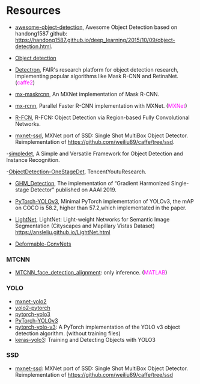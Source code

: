 

# Resources
- [awesome-object-detection](https://github.com/amusi/awesome-object-detection), Awesome Object Detection based on handong1587 github: https://handong1587.github.io/deep_learning/2015/10/09/object-detection.html.

- [Object detection](https://handong1587.github.io/deep_learning/2015/10/09/object-detection.html)

- [Detectron](https://github.com/facebookresearch/Detectron), FAIR's research platform for object detection research, implementing popular algorithms like Mask R-CNN and RetinaNet. (<font color=#ff00ff>caffe2</font>)

- [mx-maskrcnn](https://github.com/TuSimple/mx-maskrcnn), An MXNet implementation of Mask R-CNN.

- [mx-rcnn](https://github.com/ijkguo/mx-rcnn), Parallel Faster R-CNN implementation with MXNet. (<font color=#ff00ff>MXNet</font>)

- [R-FCN](https://github.com/daijifeng001/R-FCN), R-FCN: Object Detection via Region-based Fully Convolutional Networks.


- [mxnet-ssd](https://github.com/zhreshold/mxnet-ssd), MXNet port of SSD: Single Shot MultiBox Object Detector. Reimplementation of https://github.com/weiliu89/caffe/tree/ssd. 

-[simpledet](https://github.com/TuSimple/simpledet), A Simple and Versatile Framework for Object Detection and Instance Recognition.

-[ObjectDetection-OneStageDet](https://github.com/TencentYoutuResearch/ObjectDetection-OneStageDet), TencentYoutuResearch.

- [GHM_Detection](https://github.com/libuyu/GHM_Detection), The implementation of “Gradient Harmonized Single-stage Detector” published on AAAI 2019.

- [PyTorch-YOLOv3](https://github.com/eriklindernoren/PyTorch-YOLOv3), Minimal PyTorch implementation of YOLOv3, the mAP on COCO is 58.2, higher than 57.2,which implementated in the paper.

- [LightNet](https://github.com/ansleliu/LightNet), LightNet: Light-weight Networks for Semantic Image Segmentation (Cityscapes and Mapillary Vistas Dataset) https://ansleliu.github.io/LightNet.html

- [Deformable-ConvNets](https://github.com/msracver/Deformable-ConvNets)

### MTCNN

- [MTCNN_face_detection_alignment](https://github.com/kpzhang93/MTCNN_face_detection_alignment): only inference. (<font color=#ff00ff>MATLAB</font>)


### YOLO

- [mxnet-yolo2](https://github.com/zhreshold/mxnet-yolo)
- [yolo2-pytorch](https://github.com/ruiminshen/yolo2-pytorch)
- [pytorch-yolo3](https://github.com/marvis/pytorch-yolo3)
- [PyTorch-YOLOv3](https://github.com/eriklindernoren/PyTorch-YOLOv3)
- [pytorch-yolo-v3](https://github.com/ayooshkathuria/pytorch-yolo-v3): A PyTorch implementation of the YOLO v3 object detection algorithm. (without training files)
- [keras-yolo3](https://github.com/experiencor/keras-yolo3): Training and Detecting Objects with YOLO3


### SSD
- [mxnet-ssd](https://github.com/zhreshold/mxnet-ssd): MXNet port of SSD: Single Shot MultiBox Object Detector. Reimplementation of https://github.com/weiliu89/caffe/tree/ssd
